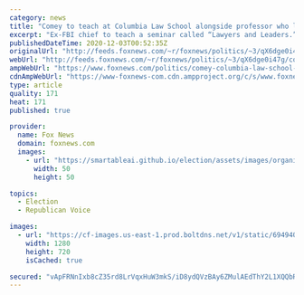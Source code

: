 ```yaml
---
category: news
title: "Comey to teach at Columbia Law School alongside professor who leaked Trump memo"
excerpt: "Ex-FBI chief to teach a seminar called “Lawyers and Leaders.”"
publishedDateTime: 2020-12-03T00:52:35Z
originalUrl: "http://feeds.foxnews.com/~r/foxnews/politics/~3/qX6dge0i47g/comey-columbia-law-school-professor-leaked-trump"
webUrl: "http://feeds.foxnews.com/~r/foxnews/politics/~3/qX6dge0i47g/comey-columbia-law-school-professor-leaked-trump"
ampWebUrl: "https://www.foxnews.com/politics/comey-columbia-law-school-professor-leaked-trump.amp"
cdnAmpWebUrl: "https://www-foxnews-com.cdn.ampproject.org/c/s/www.foxnews.com/politics/comey-columbia-law-school-professor-leaked-trump.amp"
type: article
quality: 171
heat: 171
published: true

provider:
  name: Fox News
  domain: foxnews.com
  images:
    - url: "https://smartableai.github.io/election/assets/images/organizations/foxnews.com-50x50.jpg"
      width: 50
      height: 50

topics:
  - Election
  - Republican Voice

images:
  - url: "https://cf-images.us-east-1.prod.boltdns.net/v1/static/694940094001/4a9640e1-b124-4884-981d-3231a1bcb7e3/ddd90e79-5e88-4cba-b1c1-498dbe63c867/1280x720/match/image.jpg"
    width: 1280
    height: 720
    isCached: true

secured: "vApFRNnIxb8cZ35rd8LrVqxHuW3mkS/iD8ydQVzBAy6ZMulAEdThY2L1XQQbRxjVw9Q4sWMEdJIAlEPsywB5qkSbtvtc9Q4mm4j4/ALCkXugDlpugWEEPywpzJtkwyPKw5yxNbgZ0x8zIq8nKrMaPJkN+yFneM0oCLvs6lS9KQ8voVxJ7abSid697dh5PIP0MyfrO/8fcYmsMtcZORhwEr4aD2G/Nun/moyNPpDWqHdQlggjwFXW3bkCpnNV16u3OFDQjtYUINNjEM3SIkmv1XSZ9ln8B9l8EPbq6pdOAOXG2fGXUu9rkfDyjSpsKJKaGemE7QP3zRran9QtKZAe2H8TEIfE0Rr8mT5ks6/BZNk=;O20jZczqXCuClK8/tru+iA=="
---
```


